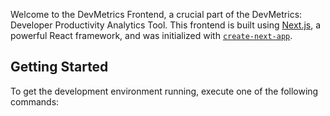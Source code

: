 Welcome to the DevMetrics Frontend, a crucial part of the DevMetrics: Developer Productivity Analytics Tool. This frontend is built using [Next.js](https://nextjs.org/), a powerful React framework, and was initialized with [`create-next-app`](https://github.com/vercel/next.js/tree/canary/packages/create-next-app).

## Getting Started

To get the development environment running, execute one of the following commands:

